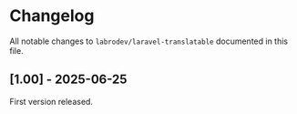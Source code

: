 # Changelog

All notable changes to `labrodev/laravel-translatable`
documented in this file.

## [1.00] - 2025-06-25

First version released.

